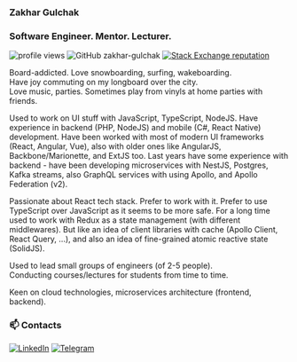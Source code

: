 ### Zakhar Gulchak
### Software Engineer. Mentor. Lecturer.

![profile views](https://komarev.com/ghpvc/?username=zakhar-gulchak&color=blue)
![GitHub zakhar-gulchak](https://img.shields.io/github/followers/zakhar-gulchak?label=follow&style=social)
[![Stack Exchange reputation](https://img.shields.io/stackexchange/stackoverflow/r/3659811?color=rgb%28244%2C%20130%2C%2037%29&label=StackOverflow&style=flat)](https://stackoverflow.com/users/3659811/zakhar-gulchak)


Board-addicted. Love snowboarding, surfing, wakeboarding.
\
Have joy commuting on my longboard over the city.
\
Love music, parties. Sometimes play from vinyls at home parties with friends.

Used to work on UI stuff with JavaScript, TypeScript, NodeJS.
Have experience in backend (PHP, NodeJS) and mobile (C#, React Native) development.
Have been worked with most of modern UI frameworks (React, Angular, Vue), also with older ones
like AngularJS, Backbone/Marionette, and ExtJS too.
Last years have some experience with backend - have been developing microservices with NestJS,
Postgres, Kafka streams,
also GraphQL services with using Apollo, and Apollo Federation (v2).

Passionate about React tech stack. Prefer to work with it.
Prefer to use TypeScript over JavaScript as it seems to be more safe.
For a long time used to work with Redux as a state management (with different middlewares). 
But like an idea of client libraries with cache (Apollo Client, React Query, ...),
and also an idea of fine-grained atomic reactive state (SolidJS).

Used to lead small groups of engineers (of 2-5 people).
\
Conducting courses/lectures for students from time to time.

Keen on cloud technologies, microservices architecture (frontend, backend).


### 📫 Contacts

[![LinkedIn](https://img.shields.io/badge/LinkedIn-0077B5?style=for-the-badge&logo=linkedin&logoColor=white)](https://linkedin.com/in/gulchak-zakhar)
[![Telegram](https://img.shields.io/badge/Telegram-2CA5E0?style=for-the-badge&logo=telegram&logoColor=white)](https://t.me/ZakharGV)

<!--
- 🌱 I’m currently learning ...
- 👯 I’m looking to collaborate on ...
- 🤔 I’m looking for help with ...
- 💬 Ask me about ...
- 📫 How to reach me: ...
- 😄 Pronouns: ...
- ⚡ Fun fact: ...
-->
